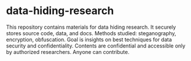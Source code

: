 # data-hiding-research
This repository contains materials for data hiding research. It securely stores source code, data, and docs. Methods studied: steganography, encryption, obfuscation. Goal is insights on best techniques for data security and confidentiality. Contents are confidential and accessible only by authorized researchers. Anyone can contribute.
